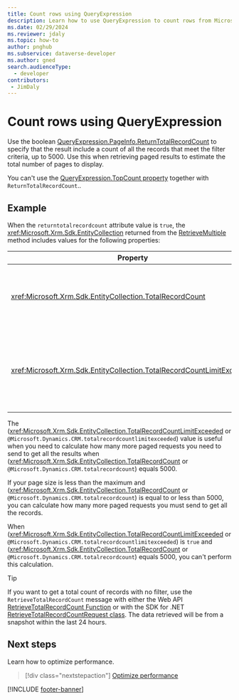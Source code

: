 ```yaml
---
title: Count rows using QueryExpression
description: Learn how to use QueryExpression to count rows from Microsoft Dataverse tables.
ms.date: 02/29/2024
ms.reviewer: jdaly
ms.topic: how-to
author: pnghub
ms.subservice: dataverse-developer
ms.author: gned
search.audienceType: 
  - developer
contributors:
 - JimDaly
---
```

# Count rows using QueryExpression

Use the boolean [QueryExpression.PageInfo.ReturnTotalRecordCount](/dotnet/api/microsoft.xrm.sdk.query.paginginfo.returntotalrecordcount) to specify that the result include a count of all the records that meet the filter criteria, up to 5000. Use this when retrieving paged results to estimate the total number of pages to display.

You can't use the [QueryExpression.TopCount property](/dotnet/api/microsoft.xrm.sdk.query.queryexpression.topcount) together with `ReturnTotalRecordCount`..

## Example

When the `returntotalrecordcount` attribute value is `true`, the <xref:Microsoft.Xrm.Sdk.EntityCollection> returned from the [RetrieveMultiple](xref:Microsoft.Xrm.Sdk.IOrganizationService.RetrieveMultiple%2A)  method includes values for the following properties:


|Property|Description|
|---------|---------|
|<xref:Microsoft.Xrm.Sdk.EntityCollection.TotalRecordCount>|The total number of records up to 5000; otherwise the value is -1.|
|<xref:Microsoft.Xrm.Sdk.EntityCollection.TotalRecordCountLimitExceeded>|`true` if the results of the query exceeds the total record count; otherwise, `false`.|


The (<xref:Microsoft.Xrm.Sdk.EntityCollection.TotalRecordCountLimitExceeded> or `@Microsoft.Dynamics.CRM.totalrecordcountlimitexceeded`) value is useful when you need to calculate how many more paged requests you need to send to get all the results when (<xref:Microsoft.Xrm.Sdk.EntityCollection.TotalRecordCount> or `@Microsoft.Dynamics.CRM.totalrecordcount`) equals 5000. 

If your page size is less than the maximum and (<xref:Microsoft.Xrm.Sdk.EntityCollection.TotalRecordCount> or `@Microsoft.Dynamics.CRM.totalrecordcount`) is equal to or less than 5000, you can calculate how many more paged requests you must send to get all the records.

When (<xref:Microsoft.Xrm.Sdk.EntityCollection.TotalRecordCountLimitExceeded> or `@Microsoft.Dynamics.CRM.totalrecordcountlimitexceeded`) is `true` and (<xref:Microsoft.Xrm.Sdk.EntityCollection.TotalRecordCount> or `@Microsoft.Dynamics.CRM.totalrecordcount`) equals 5000, you can't perform this calculation.


> [!TIP]
> If you want to get a total count of records with no filter, use the `RetrieveTotalRecordCount` message with either the Web API [RetrieveTotalRecordCount Function](xref:Microsoft.Dynamics.CRM.RetrieveTotalRecordCount) or with the SDK for .NET [RetrieveTotalRecordCountRequest class](xref:Microsoft.Crm.Sdk.Messages.RetrieveTotalRecordCountRequest). The data retrieved will be from a snapshot within the last 24 hours.


## Next steps

Learn how to optimize performance.

> [!div class="nextstepaction"]
> [Optimize performance](optimize-performance.md)

[!INCLUDE [footer-banner](../../../../includes/footer-banner.md)]